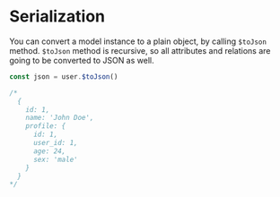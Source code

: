 # Serialization

You can convert a model instance to a plain object, by calling `$toJson` method. `$toJson` method is recursive, so all attributes and relations are going to be converted to JSON as well.

```js
const json = user.$toJson()

/*
  {
    id: 1,
    name: 'John Doe',
    profile: {
      id: 1,
      user_id: 1,
      age: 24,
      sex: 'male'
    }
  }
*/
```
